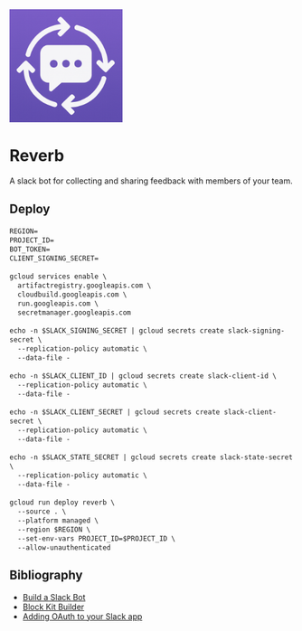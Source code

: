 <img src="/assets/reverb-full.png" alt="reverb logo" width="200"/>

# Reverb

A slack bot for collecting and sharing feedback with members of your team.

## Deploy

```
REGION=
PROJECT_ID=
BOT_TOKEN=
CLIENT_SIGNING_SECRET=

gcloud services enable \
  artifactregistry.googleapis.com \
  cloudbuild.googleapis.com \
  run.googleapis.com \
  secretmanager.googleapis.com

echo -n $SLACK_SIGNING_SECRET | gcloud secrets create slack-signing-secret \
  --replication-policy automatic \
  --data-file -

echo -n $SLACK_CLIENT_ID | gcloud secrets create slack-client-id \
  --replication-policy automatic \
  --data-file -

echo -n $SLACK_CLIENT_SECRET | gcloud secrets create slack-client-secret \
  --replication-policy automatic \
  --data-file -

echo -n $SLACK_STATE_SECRET | gcloud secrets create slack-state-secret \
  --replication-policy automatic \
  --data-file -

gcloud run deploy reverb \
  --source . \
  --platform managed \
  --region $REGION \
  --set-env-vars PROJECT_ID=$PROJECT_ID \
  --allow-unauthenticated
```

## Bibliography

- [Build a Slack Bot](https://codelabs.developers.google.com/codelabs/cloud-slack-bot#0)
- [Block Kit Builder](https://app.slack.com/block-kit-builder/)
- [Adding OAuth to your Slack app](https://tools.slack.dev/bolt-js/concepts/authenticating-oauth)
